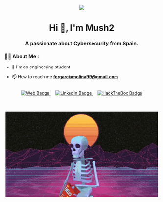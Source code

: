 
<div id="header" align="center">
    <img src="https://media.giphy.com/media/wosNsGaxczbIA/giphy.gif" width="200" />
    <h1 align="center">Hi 👋, I'm Mush2 </h1>
    <h3 align="center">A passionate about Cybersecurity from Spain.</h3>
</div>

### 👨‍💻 About Me :

- 📝 I´m an engineering student

- 📫 How to reach me **fergarciamolina99@gmail.com**


<br>
<div id="badges" align="center">
      <a href="https://mush2h.github.io">
        <img src="https://img.shields.io/badge/Personal%20Web-black?style=for-the-badge&logo=television"
          alt="Web Badge" />
      </a>
      &nbsp;&nbsp;&nbsp;
      <a href="https://www.linkedin.com/in/fernando-jes%C3%BAs-g-234375203" target="_blank">
        <img src="https://img.shields.io/badge/LinkedIn-blue?style=for-the-badge&logo=linkedin&logoColor=white"
          alt="LinkedIn Badge" />
      </a>
      &nbsp;&nbsp;&nbsp;
      <a href="https://app.hackthebox.com/profile/562959" target="_blank">
        <img src="https://img.shields.io/badge/HackTheBox-green?style=for-the-badge&logo=hackthebox&logoColor=black"
          alt="HackTheBox Badge" />
    </div>
<br />
<br />
<br />

<div id="badges" align="center">
<img src="welcome.gif"/>
</div>
<br>
<br>



<!---
Fergarcia99/Fergarcia99 is a ✨ special ✨ repository because its `README.md` (this file) appears on your GitHub profile.
You can click the Preview link to take a look at your changes.
--->
